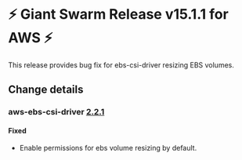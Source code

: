 # :zap: Giant Swarm Release v15.1.1 for AWS :zap:

This release provides bug fix for ebs-csi-driver resizing EBS volumes.

## Change details

### aws-ebs-csi-driver [2.2.1](https://github.com/giantswarm/aws-ebs-csi-driver-app/releases/tag/v2.2.1)

#### Fixed
- Enable permissions for ebs volume resizing by default.

